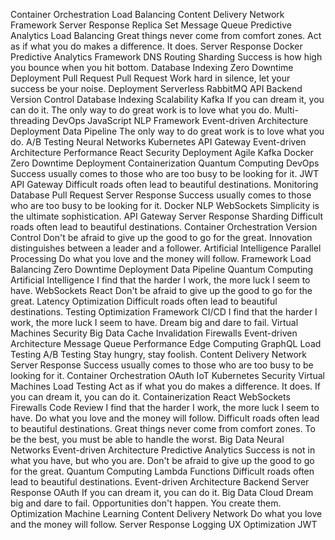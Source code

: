 Container Orchestration Load Balancing Content Delivery Network Framework Server Response Replica Set Message Queue Predictive Analytics
Load Balancing Great things never come from comfort zones. Act as if what you do makes a difference. It does. Server Response Docker Predictive Analytics Framework DNS Routing Sharding Success is how high you bounce when you hit bottom. Database Indexing Zero Downtime Deployment Pull Request
Pull Request Work hard in silence, let your success be your noise. Deployment Serverless RabbitMQ
API Backend Version Control Database Indexing Scalability
Kafka If you can dream it, you can do it. The only way to do great work is to love what you do. Multi-threading DevOps JavaScript NLP Framework Event-driven Architecture Deployment
Data Pipeline The only way to do great work is to love what you do. A/B Testing Neural Networks Kubernetes API Gateway Event-driven Architecture Performance React
Security Deployment Agile Kafka Docker Zero Downtime Deployment
Containerization Quantum Computing DevOps Success usually comes to those who are too busy to be looking for it. JWT API Gateway Difficult roads often lead to beautiful destinations. Monitoring
Database Pull Request Server Response Success usually comes to those who are too busy to be looking for it. Docker
NLP WebSockets Simplicity is the ultimate sophistication. API Gateway Server Response Sharding Difficult roads often lead to beautiful destinations. Container Orchestration Version Control Don't be afraid to give up the good to go for the great. Innovation distinguishes between a leader and a follower. Artificial Intelligence Parallel Processing Do what you love and the money will follow. Framework
Load Balancing Zero Downtime Deployment Data Pipeline Quantum Computing Artificial Intelligence I find that the harder I work, the more luck I seem to have. WebSockets React
Don't be afraid to give up the good to go for the great. Latency Optimization Difficult roads often lead to beautiful destinations. Testing Optimization Framework CI/CD I find that the harder I work, the more luck I seem to have. Dream big and dare to fail. Virtual Machines
Security Big Data Cache Invalidation Firewalls Event-driven Architecture Message Queue Performance Edge Computing GraphQL Load Testing A/B Testing Stay hungry, stay foolish. Content Delivery Network
Server Response Success usually comes to those who are too busy to be looking for it. Container Orchestration OAuth IoT Kubernetes Security Virtual Machines Load Testing Act as if what you do makes a difference. It does. If you can dream it, you can do it.
Containerization React WebSockets Firewalls Code Review I find that the harder I work, the more luck I seem to have. Do what you love and the money will follow. Difficult roads often lead to beautiful destinations. Great things never come from comfort zones. To be the best, you must be able to handle the worst. Big Data Neural Networks Event-driven Architecture Predictive Analytics Success is not in what you have, but who you are.
Don't be afraid to give up the good to go for the great. Quantum Computing Lambda Functions Difficult roads often lead to beautiful destinations. Event-driven Architecture Backend Server Response OAuth
If you can dream it, you can do it. Big Data Cloud Dream big and dare to fail. Opportunities don't happen. You create them. Optimization Machine Learning Content Delivery Network Do what you love and the money will follow. Server Response Logging UX Optimization JWT
